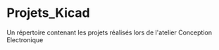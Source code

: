 # Projets_Kicad
Un répertoire contenant les projets réalisés lors de l'atelier Conception Electronique
